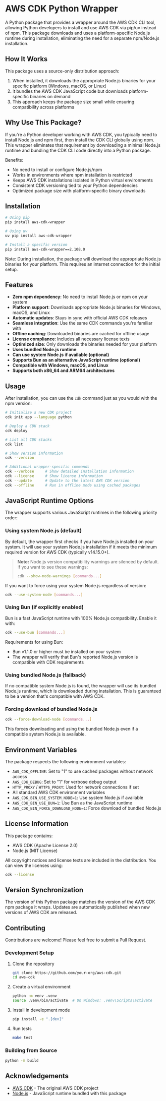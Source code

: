 # AWS CDK Python Wrapper

A Python package that provides a wrapper around the AWS CDK CLI tool, allowing Python developers to install and use AWS CDK via pip/uv instead of npm. This package downloads and uses a platform-specific Node.js runtime during installation, eliminating the need for a separate npm/Node.js installation.

## How It Works

This package uses a source-only distribution approach:
1. When installed, it downloads the appropriate Node.js binaries for your specific platform (Windows, macOS, or Linux)
2. It bundles the AWS CDK JavaScript code but downloads platform-specific binaries on demand
3. This approach keeps the package size small while ensuring compatibility across platforms

## Why Use This Package?

If you're a Python developer working with AWS CDK, you typically need to install Node.js and npm first, then install the CDK CLI globally using npm. This wrapper eliminates that requirement by downloading a minimal Node.js runtime and bundling the CDK CLI code directly into a Python package.

Benefits:
- No need to install or configure Node.js/npm
- Works in environments where npm installation is restricted
- Keeps AWS CDK installations isolated in Python virtual environments
- Consistent CDK versioning tied to your Python dependencies
- Optimized package size with platform-specific binary downloads

## Installation

```bash
# Using pip
pip install aws-cdk-wrapper

# Using uv
uv pip install aws-cdk-wrapper

# Install a specific version
pip install aws-cdk-wrapper==2.108.0
```

Note: During installation, the package will download the appropriate Node.js binaries for your platform. This requires an internet connection for the initial setup.

## Features

- **Zero npm dependency**: No need to install Node.js or npm on your system
- **Platform support**: Downloads appropriate Node.js binaries for Windows, macOS, and Linux
- **Automatic updates**: Stays in sync with official AWS CDK releases
- **Seamless integration**: Use the same CDK commands you're familiar with
- **Offline caching**: Downloaded binaries are cached for offline usage
- **License compliance**: Includes all necessary license texts
- **Optimized size**: Only downloads the binaries needed for your platform
- **Uses bundled Node.js runtime**
- **Can use system Node.js if available (optional)**
- **Supports Bun as an alternative JavaScript runtime (optional)**
- **Compatible with Windows, macOS, and Linux**
- **Supports both x86_64 and ARM64 architectures**

## Usage

After installation, you can use the `cdk` command just as you would with the npm version:

```bash
# Initialize a new CDK project
cdk init app --language python

# Deploy a CDK stack
cdk deploy

# List all CDK stacks
cdk list

# Show version information
cdk --version

# Additional wrapper-specific commands
cdk --verbose     # Show detailed installation information
cdk --license     # Show license information
cdk --update      # Update to the latest AWS CDK version
cdk --offline     # Run in offline mode using cached packages
```

## JavaScript Runtime Options

The wrapper supports various JavaScript runtimes in the following priority order:

### Using system Node.js (default)

By default, the wrapper first checks if you have Node.js installed on your system. It will use your system Node.js installation if it meets the minimum required version for AWS CDK (typically v14.15.0+).

> **Note:** Node.js version compatibility warnings are silenced by default. If you want to see these warnings:
> ```bash
> cdk --show-node-warnings [commands...]
> ```

If you want to force using your system Node.js regardless of version:

```bash
cdk --use-system-node [commands...]
```

### Using Bun (if explicitly enabled)

Bun is a fast JavaScript runtime with 100% Node.js compatibility. Enable it with:

```bash
cdk --use-bun [commands...]
```

Requirements for using Bun:
- Bun v1.1.0 or higher must be installed on your system
- The wrapper will verify that Bun's reported Node.js version is compatible with CDK requirements

### Using bundled Node.js (fallback)

If no compatible system Node.js is found, the wrapper will use its bundled Node.js runtime, which is downloaded during installation. This is guaranteed to be a version that's compatible with AWS CDK.

### Forcing download of bundled Node.js

```bash
cdk --force-download-node [commands...]
```

This forces downloading and using the bundled Node.js even if a compatible system Node.js is available.

## Environment Variables

The package respects the following environment variables:

- `AWS_CDK_OFFLINE`: Set to "1" to use cached packages without network access
- `AWS_CDK_DEBUG`: Set to "1" for verbose debug output
- `HTTP_PROXY` / `HTTPS_PROXY`: Used for network connections if set
- All standard AWS CDK environment variables
- `AWS_CDK_BIN_USE_SYSTEM_NODE=1`: Use system Node.js if available
- `AWS_CDK_BIN_USE_BUN=1`: Use Bun as the JavaScript runtime
- `AWS_CDK_BIN_FORCE_DOWNLOAD_NODE=1`: Force download of bundled Node.js

## License Information

This package contains:
- AWS CDK (Apache License 2.0)
- Node.js (MIT License)

All copyright notices and license texts are included in the distribution. You can view the licenses using:

```bash
cdk --license
```

## Version Synchronization

The version of this Python package matches the version of the AWS CDK npm package it wraps. Updates are automatically published when new versions of AWS CDK are released.

## Contributing

Contributions are welcome! Please feel free to submit a Pull Request.

### Development Setup

1. Clone the repository
   ```bash
   git clone https://github.com/your-org/aws-cdk.git
   cd aws-cdk
   ```

2. Create a virtual environment
   ```bash
   python -m venv .venv
   source .venv/bin/activate  # On Windows: .venv\Scripts\activate
   ```

3. Install in development mode
   ```bash
   pip install -e ".[dev]"
   ```

4. Run tests
   ```bash
   make test
   ```

### Building from Source

```bash
python -m build
```

## Acknowledgements

- [AWS CDK](https://github.com/aws/aws-cdk) - The original AWS CDK project
- [Node.js](https://nodejs.org/) - JavaScript runtime bundled with this package 